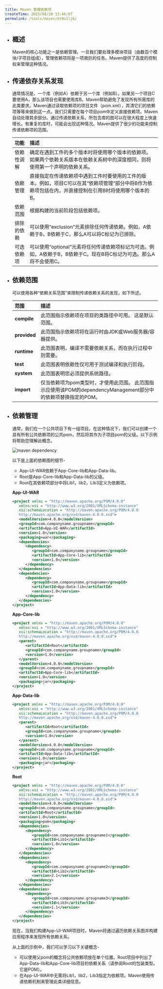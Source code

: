 ```yaml
---
title: Maven 管理依赖项
createTime: 2025/08/20 13:46:07
permalink: /tools/maven/mt0u1lj6/
---
```

- ## 概述

  Maven的核心功能之一是依赖管理。一旦我们要处理多模块项目（由数百个模块/子项目组成），管理依赖项将是一项艰巨的任务。Maven提供了高度的控制权来管理这种情况。

- ## 传递依存关系发现

  通常情况是，一个库（例如A）依赖于另一个库（例如B）。如果另一个项目C要使用A，那么该项目也需要使用库B。Maven帮助避免了发现所有所需库的此类要求。Maven通过读取依赖项的项目文件（pom.xml），弄清它们的依赖项等等来做到这一点。我们只需要在每个项目pom中定义直接依赖项。Maven自动处理其余部分。通过传递依赖关系，所包含库的图可以在很大程度上快速增长。有重复的库时，可能会出现这种情况。Maven提供了很少的功能来控制传递依赖项的范围。

  | 功能       | 描述                                                         |
  | :--------- | :----------------------------------------------------------- |
  | 依赖性调解 | 确定在遇到工件的多个版本时将使用哪个版本的依赖项。如果两个依赖关系版本在依赖关系树中的深度相同，则将使用第一个声明的依赖关系。 |
  | 依赖管理   | 直接指定在传递依赖项中遇到工件时要使用的工件的版本。例如，项目C可以在其“依赖项管理”部分中将B作为依赖项包括在内，并直接控制在引用B时将使用哪个版本的B。 |
  | 依赖范围   | 根据构建的当前阶段包括依赖项。                               |
  | 排除的依赖 | 可以使用“exclusion”元素排除任何传递依赖。例如，A依赖于B，B依赖于C，那么A可以将C标记为已排除。 |
  | 可选依赖项 | 可以使用“optional”元素将任何传递依赖项标记为可选。例如，A依赖于B，B依赖于C。现在B将C标记为可选。那么A将不会使用C。 |

- ## 依赖范围

  可以使用各种“依赖关系范围”来限制传递依赖关系的发现，如下所述。

  | 范围         | 描述                                                         |
  | :----------- | :----------------------------------------------------------- |
  | **compile**  | 此范围指示依赖项在项目的类路径中可用。 这是默认范围。        |
  | **provided** | 此范围指示依赖项将在运行时由JDK或Web服务器/容器提供。        |
  | **runtime**  | 此范围表明，编译不需要依赖关系，而在执行过程中则需要。       |
  | **test**     | 此范围表明依赖性仅可用于测试编译和执行阶段。                 |
  | **system**   | 此范围表明您必须提供系统路径。                               |
  | **import**   | 仅当依赖项为pom类型时，才使用此范围。 此范围指示应使用该POM的dependencyManagement部分中的依赖项替换指定的POM。 |

- ## 依赖管理

  通常，我们在一个公共项目下有一组项目。在这种情况下，我们可以创建一个具有所有公共依赖项的公共pom，然后将其作为子项目pom的父级。以下示例将帮助您理解此概念。

  ![maven dependency](https://www.cainiaoya.com/images/maven/dependency.jpg)

  以下是上面的依赖图的细节-

  - App-UI-WAR依赖于App-Core-lib和App-Data-lib。
  - Root是App-Core-lib和App-Data-lib的父级。
  - Root在其依赖项部分中将Lib1，lib2，Lib3定义为依赖项。

  **App-UI-WAR**

  ```xml
  <project xmlns = "http://maven.apache.org/POM/4.0.0"
     xmlns:xsi = "http://www.w3.org/2001/XMLSchema-instance"
     xsi:schemaLocation = "http://maven.apache.org/POM/4.0.0
     http://maven.apache.org/xsd/maven-4.0.0.xsd">
     <modelVersion>4.0.0</modelVersion>
     <groupId>com.companyname.groupname</groupId>
     <artifactId>App-UI-WAR</artifactId>
     <version>1.0</version>
     <packaging>war</packaging>
     <dependencies>
        <dependency>
           <groupId>com.companyname.groupname</groupId>
           <artifactId>App-Core-lib</artifactId>
           <version>1.0</version>
        </dependency>
     </dependencies>  
     <dependencies>
        <dependency>
           <groupId>com.companyname.groupname</groupId>
           <artifactId>App-Data-lib</artifactId>
           <version>1.0</version>
        </dependency>
     </dependencies>  
  </project>
  ```

  **App-Core-lib**

  ```xml
  <project xmlns = "http://maven.apache.org/POM/4.0.0"
     xmlns:xsi = "http://www.w3.org/2001/XMLSchema-instance"
     xsi:schemaLocation = "http://maven.apache.org/POM/4.0.0
     http://maven.apache.org/xsd/maven-4.0.0.xsd">
     <parent>
        <artifactId>Root</artifactId>
        <groupId>com.companyname.groupname</groupId>
        <version>1.0</version>
     </parent>
     <modelVersion>4.0.0</modelVersion>
     <groupId>com.companyname.groupname</groupId>
     <artifactId>App-Core-lib</artifactId>
     <version>1.0</version> 
     <packaging>jar</packaging>
  </project>
  ```

  **App-Data-lib**

  ```xml
  <project xmlns = "http://maven.apache.org/POM/4.0.0"
     xmlns:xsi = "http://www.w3.org/2001/XMLSchema-instance"
     xsi:schemaLocation = "http://maven.apache.org/POM/4.0.0
     http://maven.apache.org/xsd/maven-4.0.0.xsd">
     <parent>
        <artifactId>Root</artifactId>
        <groupId>com.companyname.groupname</groupId>
        <version>1.0</version>
     </parent>
     <modelVersion>4.0.0</modelVersion>
     <groupId>com.companyname.groupname</groupId>
     <artifactId>App-Data-lib</artifactId>
     <version>1.0</version>   
     <packaging>jar</packaging>
  </project>
  ```

  **Root**

  ```xml
  <project xmlns = "http://maven.apache.org/POM/4.0.0"
     xmlns:xsi = "http://www.w3.org/2001/XMLSchema-instance"
     xsi:schemaLocation = "http://maven.apache.org/POM/4.0.0
     http://maven.apache.org/xsd/maven-4.0.0.xsd">
     <modelVersion>4.0.0</modelVersion>
     <groupId>com.companyname.groupname</groupId>
     <artifactId>Root</artifactId>
     <version>1.0</version>
     <packaging>pom</packaging>
     <dependencies>
        <dependency>
           <groupId>com.companyname.groupname1</groupId>
           <artifactId>Lib1</artifactId>
           <version>1.0</version>
        </dependency>
     </dependencies>  
     <dependencies>
        <dependency>
           <groupId>com.companyname.groupname2</groupId>
           <artifactId>Lib2</artifactId>
           <version>2.1</version>
        </dependency>
     </dependencies>  
     <dependencies>
        <dependency>
           <groupId>com.companyname.groupname3</groupId>
           <artifactId>Lib3</artifactId>
           <version>1.1</version>
        </dependency>
     </dependencies>  
  </project>
  ```

  现在，当我们构建App-UI-WAR项目时，Maven将通过遍历依赖关系图并构建应用程序来发现所有依赖关系。

  从上面的示例中，我们可以学习以下关键概念-

  - 可以使用父pom的概念将公共依赖项放在单个位置。Root项目中列出了App-Data-lib和App-Core-lib项目的依赖关系（请参阅Root的包装类型。它是POM）。
  - 在App-UI-WAR中无需将Lib1，lib2，Lib3指定为依赖项。Maven使用传递依赖机制来管理此类详细信息。